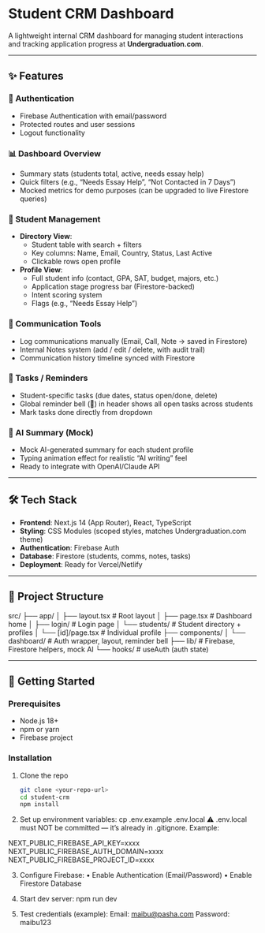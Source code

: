 # Student CRM Dashboard

A lightweight internal CRM dashboard for managing student interactions and tracking application progress at **Undergraduation.com**.

---

## ✨ Features

### 🔐 Authentication

- Firebase Authentication with email/password
- Protected routes and user sessions
- Logout functionality

### 📊 Dashboard Overview

- Summary stats (students total, active, needs essay help)
- Quick filters (e.g., “Needs Essay Help”, “Not Contacted in 7 Days”)
- Mocked metrics for demo purposes (can be upgraded to live Firestore queries)

### 👥 Student Management

- **Directory View**:
  - Student table with search + filters
  - Key columns: Name, Email, Country, Status, Last Active
  - Clickable rows open profile
- **Profile View**:
  - Full student info (contact, GPA, SAT, budget, majors, etc.)
  - Application stage progress bar (Firestore-backed)
  - Intent scoring system
  - Flags (e.g., “Needs Essay Help”)

### 💬 Communication Tools

- Log communications manually (Email, Call, Note → saved in Firestore)
- Internal Notes system (add / edit / delete, with audit trail)
- Communication history timeline synced with Firestore

### 📅 Tasks / Reminders

- Student-specific tasks (due dates, status open/done, delete)
- Global reminder bell (🔔) in header shows all open tasks across students
- Mark tasks done directly from dropdown

### 📝 AI Summary (Mock)

- Mock AI-generated summary for each student profile
- Typing animation effect for realistic “AI writing” feel
- Ready to integrate with OpenAI/Claude API

---

## 🛠 Tech Stack

- **Frontend**: Next.js 14 (App Router), React, TypeScript
- **Styling**: CSS Modules (scoped styles, matches Undergraduation.com theme)
- **Authentication**: Firebase Auth
- **Database**: Firestore (students, comms, notes, tasks)
- **Deployment**: Ready for Vercel/Netlify

---

## 📂 Project Structure

src/
├── app/
│ ├── layout.tsx # Root layout
│ ├── page.tsx # Dashboard home
│ ├── login/ # Login page
│ └── students/ # Student directory + profiles
│ └── [id]/page.tsx # Individual profile
├── components/
│ └── dashboard/ # Auth wrapper, layout, reminder bell
├── lib/ # Firebase, Firestore helpers, mock AI
└── hooks/ # useAuth (auth state)

---

## 🚀 Getting Started

### Prerequisites

- Node.js 18+
- npm or yarn
- Firebase project

### Installation

1. Clone the repo
   ```bash
   git clone <your-repo-url>
   cd student-crm
   npm install
   ```
2. Set up environment variables:
   cp .env.example .env.local
   ⚠️ .env.local must NOT be committed — it’s already in .gitignore.
   Example:

NEXT_PUBLIC_FIREBASE_API_KEY=xxxx
NEXT_PUBLIC_FIREBASE_AUTH_DOMAIN=xxxx
NEXT_PUBLIC_FIREBASE_PROJECT_ID=xxxx

3. Configure Firebase:
   • Enable Authentication (Email/Password)
   • Enable Firestore Database

4. Start dev server:
   npm run dev

5. Test credentials (example):
   Email: maibu@pasha.com
   Password: maibu123
